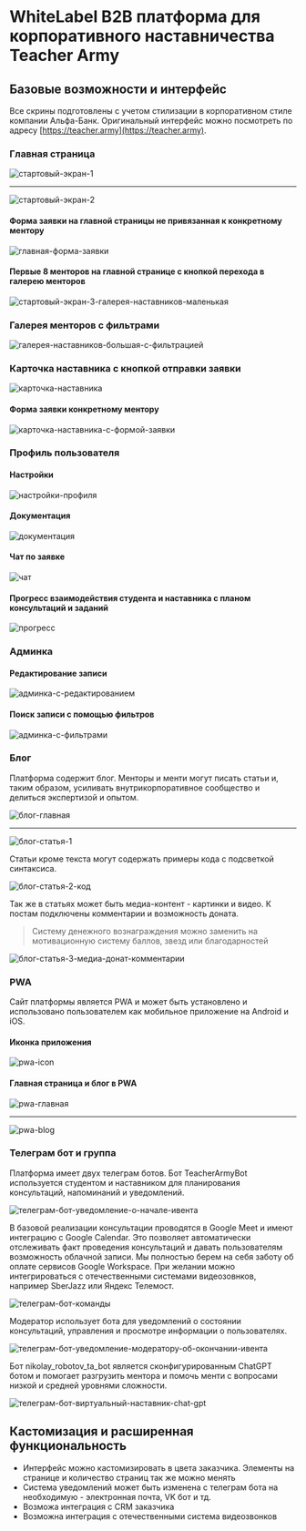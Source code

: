 # WhiteLabel B2B платформа для корпоративного наставничества Teacher Army

## Базовые возможности и интерфейс

Все скрины подготовлены с учетом стилизации в корпоративном стиле компании Альфа-Банк. Оригинальный интерфейс можно посмотреть по адресу [https://teacher.army](https://teacher.army).

### Главная страница

![стартовый-экран-1](./images/стартовый-экран-1.png)

---
![стартовый-экран-2](./images/стартовый-экран-2.png)

#### Форма заявки на главной страницы не привязанная к конкретному ментору

![главная-форма-заявки](./images/главная-форма-заявки.png)

#### Первые 8 менторов на главной странице с кнопкой перехода в галерею менторов

![стартовый-экран-3-галерея-наставников-маленькая](./images/стартовый-экран-3-галерея-наставников-маленькая.png)

### Галерея менторов с фильтрами

![галерея-наставников-большая-с-фильтрацией](./images/галерея-наставников-большая-с-фильтрацией.png)

### Карточка наставника с кнопкой отправки заявки

![карточка-наставника](./images/карточка-наставника.png)

#### Форма заявки конкретному ментору

![карточка-наставника-с-формой-заявки](./images/карточка-наставника-с-формой-заявки.png)

### Профиль пользователя

#### Настройки

![настройки-профиля](./images/настройки-профиля.png)

#### Документация

![документация](./images/документация.png)

#### Чат по заявке

![чат](./images/чат.png)

#### Прогресс взаимодействия студента и наставника с планом консультаций и заданий

![прогресс](./images/прогресс.png)

### Админка

#### Редактирование записи

![админка-с-редактированием](./images/админка-с-редактированием.png)

#### Поиск записи с помощью фильтров

![админка-с-фильтрами](./images/админка-с-фильтрами.png)

### Блог

Платформа содержит блог. Менторы и менти могут писать статьи и, таким образом, усиливать внутрикорпоративное сообщество и делиться экспертизой и опытом. 

![блог-главная](./images/блог-главная.png)

---
![блог-статья-1](./images/блог-статья-1.png)

Статьи кроме текста могут содержать примеры кода с подсветкой синтаксиса.

![блог-статья-2-код](./images/блог-статья-2-код.png)

Так же в статьях может быть медиа-контент - картинки и видео. К постам подключены комментарии и возможность доната.

> Систему денежного вознаграждения можно заменить на мотивационную систему баллов, звезд или благодарностей

![блог-статья-3-медиа-донат-комментарии](./images/блог-статья-3-медиа-донат-комментарии.png)

### PWA

Сайт платформы является PWA и может быть установлено и использовано пользователем как мобильное приложение на Android и iOS.

#### Иконка приложения

![pwa-icon](./images/pwa-icon.png)

#### Главная страница и блог в PWA

![pwa-главная](./images/pwa-главная.png)

---
![pwa-blog](./images/pwa-blog.png)

### Телеграм бот и группа

Платформа имеет двух телеграм ботов. Бот TeacherArmyBot используется студентом и наставником для планирования консультаций, напоминаний и уведомлений.

![телеграм-бот-уведомление-о-начале-ивента](./images/телеграм-бот-уведомление-о-начале-ивента.png)

В базовой реализации консультации проводятся в Google Meet и имеют интеграцию с Google Calendar. Это позволяет автоматически отслеживать факт проведения консультаций и давать пользователям возможность облачной записи. Мы полностью берем на себя заботу об оплате сервисов Google Workspace. При желании можно интегрироваться с отечественными системами видеозовнков, например SberJazz или Яндекс Телемост.

![телеграм-бот-команды](./images/телеграм-бот-команды.png)

Модератор использует бота для уведомлений о состоянии консультаций, управления и просмотре информации о пользователях. 

![телеграм-бот-уведомление-модератору-об-окончании-ивента](./images/телеграм-бот-уведомление-модератору-об-окончании-ивента.png)

Бот nikolay_robotov_ta_bot является сконфигурированным ChatGPT ботом и помогает разгрузить ментора и помочь менти с вопросами низкой и средней уровнями сложности.

![телеграм-бот-виртуальный-наставник-chat-gpt](./images/телеграм-бот-виртуальный-наставник-chat-gpt.png)

## Кастомизация и расширенная функциональность

- Интерфейс можно кастомизировать в цвета заказчика. Элементы на странице и количество страниц так же можно менять
- Система уведомлений может быть изменена с телеграм бота на необходимую - электронная почта, VK бот и тд.
- Возможа интеграция с CRM заказчика
- Возможна интеграция с отечественными система видеозвонков
